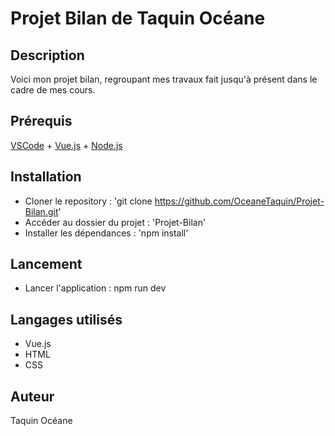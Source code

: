 # Projet Bilan de Taquin Océane

## Description

Voici mon projet bilan, regroupant mes travaux fait jusqu'à présent dans le cadre de mes cours.

## Prérequis

[VSCode](https://code.visualstudio.com/) + [Vue.js](https://vuejs.org/) + [Node.js](https://nodejs.org/en/)

## Installation

- Cloner le repository : 'git clone https://github.com/OceaneTaquin/Projet-Bilan.git'
- Accéder au dossier du projet : 'Projet-Bilan'
- Installer les dépendances : 'npm install'

## Lancement

- Lancer l'application : npm run dev

## Langages utilisés

- Vue.js
- HTML
- CSS

## Auteur

Taquin Océane
